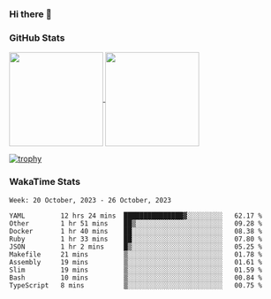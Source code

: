 ### Hi there 👋

### GitHub Stats

<a href="https://github.com/anuraghazra/github-readme-stats">
  <img align="center" height="170px" src="https://github-readme-stats.vercel.app/api/top-langs/?username=tksfjt1024&layout=compact&count_private=true&show_icons=true&show_icons=true&theme=graywhite" />
</a>
<a href="https://github.com/anuraghazra/github-readme-stats">
  <img align="center" height="170px" src="https://github-readme-stats.vercel.app/api?username=tksfjt1024&count_private=true&show_icons=true&show_icons=true&theme=graywhite" />
</a>

[![trophy](https://github-profile-trophy.vercel.app/?username=tksfjt1024)](https://github.com/ryo-ma/github-profile-trophy)

### WakaTime Stats

<!--START_SECTION:waka-->
```text
Week: 20 October, 2023 - 26 October, 2023

YAML         12 hrs 24 mins  ███████████████▓░░░░░░░░░   62.17 % 
Other        1 hr 51 mins    ██▒░░░░░░░░░░░░░░░░░░░░░░   09.28 % 
Docker       1 hr 40 mins    ██░░░░░░░░░░░░░░░░░░░░░░░   08.38 % 
Ruby         1 hr 33 mins    ██░░░░░░░░░░░░░░░░░░░░░░░   07.80 % 
JSON         1 hr 2 mins     █▒░░░░░░░░░░░░░░░░░░░░░░░   05.25 % 
Makefile     21 mins         ▒░░░░░░░░░░░░░░░░░░░░░░░░   01.78 % 
Assembly     19 mins         ▒░░░░░░░░░░░░░░░░░░░░░░░░   01.61 % 
Slim         19 mins         ▒░░░░░░░░░░░░░░░░░░░░░░░░   01.59 % 
Bash         10 mins         ▒░░░░░░░░░░░░░░░░░░░░░░░░   00.84 % 
TypeScript   8 mins          ▒░░░░░░░░░░░░░░░░░░░░░░░░   00.75 % 
```
<!--END_SECTION:waka-->

